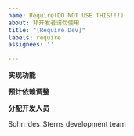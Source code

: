 ```yaml
---
name: Require(DO NOT USE THIS!!!)
about: 非开发者请勿使用
title: "[Require Dev]"
labels: require
assignees: ''

---
```


**实现功能**

**预计依赖调整**

**分配开发人员**

Sohn_des_Sterns development team
